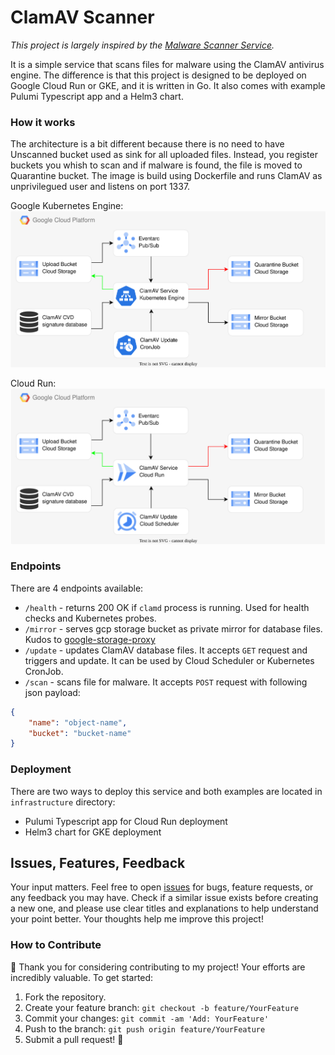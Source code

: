 # ClamAV Scanner

*This project is largely inspired by the [Malware Scanner Service](https://github.com/GoogleCloudPlatform/docker-clamav-malware-scanner).*

It is a simple service that scans files for malware using the ClamAV antivirus engine. The difference is that this project is designed to be deployed on Google Cloud Run or GKE, and it is written in Go. It also comes with example Pulumi Typescript app and a Helm3 chart.

### How it works
The architecture is a bit different because there is no need to have Unscanned bucket used as sink for all uploaded files. Instead, you register buckets you whish to scan and if malware is found, the file is moved to Quarantine bucket. The image is build using Dockerfile and runs ClamAV as unprivilegued user and listens on port 1337.

Google Kubernetes Engine:
![Architecture diagram](gke-diagram.svg)

Cloud Run:
![Architecture diagram](cloudrun-diagram.svg)

### Endpoints

There are 4 endpoints available:
- `/health` - returns 200 OK if `clamd` process is running. Used for health checks and Kubernetes probes.
- `/mirror` - serves gcp storage bucket as private mirror for database files. Kudos to [google-storage-proxy](https://github.com/cirruslabs/google-storage-proxy)
- `/update` - updates ClamAV database files. It accepts `GET` request and triggers and update. It can be used by Cloud Scheduler or Kubernetes CronJob.
- `/scan` - scans file for malware. It accepts `POST` request with following json payload:

```json
{
    "name": "object-name",
    "bucket": "bucket-name"
}
```

### Deployment

There are two ways to deploy this service and both examples are located in `infrastructure` directory:
- Pulumi Typescript app for Cloud Run deployment
- Helm3 chart for GKE deployment

## Issues, Features, Feedback

Your input matters. Feel free to open [issues](https://github.com/losisin/gcp-pac/issues) for bugs, feature requests, or any feedback you may have. Check if a similar issue exists before creating a new one, and please use clear titles and explanations to help understand your point better. Your thoughts help me improve this project!

### How to Contribute

🌟 Thank you for considering contributing to my project! Your efforts are incredibly valuable. To get started:

1. Fork the repository.
2. Create your feature branch: `git checkout -b feature/YourFeature`
3. Commit your changes: `git commit -am 'Add: YourFeature'`
4. Push to the branch: `git push origin feature/YourFeature`
5. Submit a pull request! 🚀
